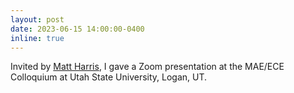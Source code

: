 ```yaml
---
layout: post
date: 2023-06-15 14:00:00-0400
inline: true
---
```


Invited by [Matt Harris](https://engineering.usu.edu/mae/people/faculty/harris-matt), I gave a Zoom presentation at the MAE/ECE Colloquium at Utah State University, Logan, UT.
